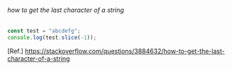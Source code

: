 ###### how to get the last character of a string
```js
const test = "abcdefg";
console.log(test.slice(-1));
```
[Ref.] https://stackoverflow.com/questions/3884632/how-to-get-the-last-character-of-a-string  
